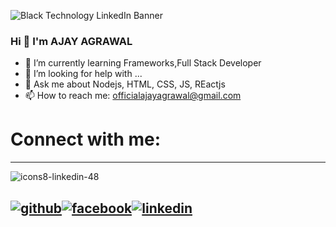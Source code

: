 
![Black Technology LinkedIn Banner](https://github.com/shyam728/shyam728/assets/116745835/734dddcf-8c4b-4d5a-b475-c0527362fb5c)



### Hi 👋 I'm AJAY AGRAWAL




- 🌱 I’m currently learning Frameworks,Full Stack Developer
- 🤔 I’m looking for help with ...
- 💬 Ask me about Nodejs, HTML, CSS, JS, REactjs
- 📫 How to reach me: officialajayagrawal@gmail.com




# Connect with me:
---

![icons8-linkedin-48](https://github.com/shyam728/shyam728/assets/116745835/7df23329-cf1c-466d-b9ef-6b21dbef0473)



[![github](https://cloud.githubusercontent.com/assets/17016297/18839843/0e06a67a-83d2-11e6-993a-b35a182500e0.png)][1][![facebook](https://cloud.githubusercontent.com/assets/17016297/18839836/0a06deb4-83d2-11e6-8078-1d0974af0f63.png)][2][![linkedin](https://github.com/shyam728/shyam728/assets/116745835/0ce50444-8817-4c46-b80b-999297e5fde7)][3]
---


[1]: http://www.github.com/your_contact_info
[2]: https://www.linkedin.com/in/ajay-agrawal-/
[3]: https://www.linkedin.com/in/ajay-agrawal-/

